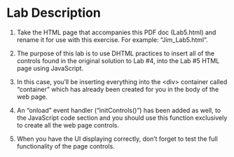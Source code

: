 # **Lab Description**
1. Take the HTML page that accompanies this PDF doc (Lab5.html) and rename it for use with this exercise. For example: “Jim_Lab5.html”.

2. The purpose of this lab is to use DHTML practices to insert all of the controls found in the original solution to Lab #4, into the Lab #5 HTML page using JavaScript.

3. In this case, you’ll be inserting everything into the \<div> container called “container” which has already been created for you in the body of the web page.

4. An “onload” event handler (“initControls()”) has been added as well, to the JavaScript code section and you should use this function exclusively to create all the web page controls.

5. When you have the UI displaying correctly, don’t forget to test the full functionality of the page controls.

